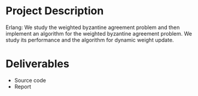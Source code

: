 # Project Description 
Erlang: We study the weighted byzantine agreement problem and then implement an algorithm for the weighted byzantine agreement problem. We study its performance and the algorithm for dynamic weight update.

# Deliverables
- Source code
- Report
